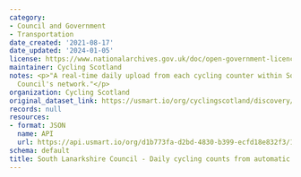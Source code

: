 ```yaml
---
category:
- Council and Government
- Transportation
date_created: '2021-08-17'
date_updated: '2024-01-05'
license: https://www.nationalarchives.gov.uk/doc/open-government-licence/version/3/
maintainer: Cycling Scotland
notes: <p>"A real-time daily upload from each cycling counter within South Lanarkshire
  Council's network."</p>
organization: Cycling Scotland
original_dataset_link: https://usmart.io/org/cyclingscotland/discovery/discovery-view-detail/aa516804-3c9a-459b-a28c-75e80ef39e0f
records: null
resources:
- format: JSON
  name: API
  url: https://api.usmart.io/org/d1b773fa-d2bd-4830-b399-ecfd18e832f3/1751a710-7f65-4fde-ad6a-9fb1ba3d19bf/1/urql
schema: default
title: South Lanarkshire Council - Daily cycling counts from automatic cycling counters
---
```

